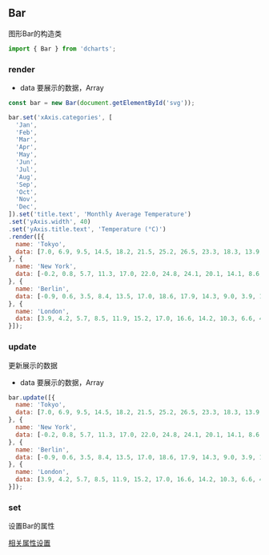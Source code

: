 ## Bar

图形Bar的构造类

```js
import { Bar } from 'dcharts';
```

### render

- data 要展示的数据，Array

```js
const bar = new Bar(document.getElementById('svg'));

bar.set('xAxis.categories', [
  'Jan',
  'Feb',
  'Mar',
  'Apr',
  'May',
  'Jun',
  'Jul',
  'Aug',
  'Sep',
  'Oct',
  'Nov',
  'Dec',
]).set('title.text', 'Monthly Average Temperature')
.set('yAxis.width', 40)
.set('yAxis.title.text', 'Temperature (°C)')
.render([{
  name: 'Tokyo',
  data: [7.0, 6.9, 9.5, 14.5, 18.2, 21.5, 25.2, 26.5, 23.3, 18.3, 13.9, 9.6],
}, {
  name: 'New York',
  data: [-0.2, 0.8, 5.7, 11.3, 17.0, 22.0, 24.8, 24.1, 20.1, 14.1, 8.6, 2.5],
}, {
  name: 'Berlin',
  data: [-0.9, 0.6, 3.5, 8.4, 13.5, 17.0, 18.6, 17.9, 14.3, 9.0, 3.9, 1.0],
}, {
  name: 'London',
  data: [3.9, 4.2, 5.7, 8.5, 11.9, 15.2, 17.0, 16.6, 14.2, 10.3, 6.6, 4.8],
}]);
```

### update

更新展示的数据

- data 要展示的数据，Array


```js
bar.update([{
  name: 'Tokyo',
  data: [7.0, 6.9, 9.5, 14.5, 18.2, 21.5, 25.2, 26.5, 23.3, 18.3, 13.9, 9.6],
}, {
  name: 'New York',
  data: [-0.2, 0.8, 5.7, 11.3, 17.0, 22.0, 24.8, 24.1, 20.1, 14.1, 8.6, 2.5],
}, {
  name: 'Berlin',
  data: [-0.9, 0.6, 3.5, 8.4, 13.5, 17.0, 18.6, 17.9, 14.3, 9.0, 3.9, 1.0],
}, {
  name: 'London',
  data: [3.9, 4.2, 5.7, 8.5, 11.9, 15.2, 17.0, 16.6, 14.2, 10.3, 6.6, 4.8],
}]);
```

### set

设置Bar的属性

[相关属性设置](https://github.com/vicanso/dcharts/blob/master/md/defaults.md#bar-options)
